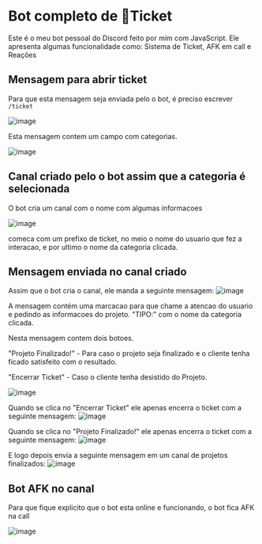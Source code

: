 # Bot completo de 🎫Ticket
Este é o meu bot pessoal do Discord feito por mim com JavaScript. Ele apresenta algumas funcionalidade como: Sistema de Ticket, AFK em call e Reações

## Mensagem para abrir ticket
Para que esta mensagem seja enviada pelo o bot, é preciso escrever `/ticket`

![image](https://github.com/DanielAlexssander/Ticket-bot-Discord/assets/130486556/5e5c4a4b-b00f-4325-a7fc-ee1a083a9123)

Esta mensagem contem um campo com categorias.

![image](https://github.com/DanielAlexssander/Ticket-bot-Discord/assets/130486556/0385b12b-b60c-4665-990d-126e1febb59b)


## Canal criado pelo o bot assim que a categoria é selecionada
O bot cria um canal com o nome com algumas informacoes

![image](https://github.com/DanielAlexssander/Ticket-bot-Discord/assets/130486556/00d567e2-f153-4288-b6fd-7d926b89199b)

comeca com um prefixo de ticket, no meio o nome do usuario que fez a interacao, e por ultimo o nome da categoria clicada.

## Mensagem enviada no canal criado
Assim que o bot cria o canal, ele manda a seguinte mensagem:
![image](https://github.com/DanielAlexssander/Ticket-bot-Discord/assets/130486556/c8f622ac-31a3-4bab-a205-3e2431d40b9f)

A mensagem contém uma marcacao para que chame a atencao do usuario e pedindo as informacoes do projeto.
"TIPO:" com o nome da categoria clicada.

Nesta mensagem contem dois botoes.

"Projeto Finalizado!" - Para caso o projeto seja finalizado e o cliente tenha ficado satisfeito com o resultado.

"Encerrar Ticket" - Caso o cliente tenha desistido do Projeto.

![image](https://github.com/DanielAlexssander/Ticket-bot-Discord/assets/130486556/8e727ea2-ae0f-4839-9ef0-f0dc18aba51d)

Quando se clica no "Encerrar Ticket" ele apenas encerra o ticket com a seguinte mensagem:
![image](https://github.com/DanielAlexssander/Ticket-bot-Discord/assets/130486556/bf4321e5-da3a-4587-8e00-5fca7ea1fa60)


Quando se clica no "Projeto Finalizado!" ele apenas encerra o ticket com a seguinte mensagem:
![image](https://github.com/DanielAlexssander/Ticket-bot-Discord/assets/130486556/f4a2deda-df39-4aa3-b61b-13e77eb6d90f)

E logo depois envia a seguinte mensagem em um canal de projetos finalizados:
![image](https://github.com/DanielAlexssander/Ticket-bot-Discord/assets/130486556/fe61af18-2420-4388-b597-c0955286ff60)

## Bot AFK no canal
Para que fique explicito que o bot esta online e funcionando, o bot fica AFK na call

![image](https://github.com/DanielAlexssander/Ticket-bot-Discord/assets/130486556/23e6767c-7e27-42a4-8540-6ed32f763034)
